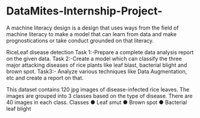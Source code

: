 # DataMites-Internship-Project-
A machine literacy design is a design that uses ways from the field of machine literacy to make a model that can learn from data and make prognostications or take conduct grounded on that literacy.


RiceLeaf disease detection
Task 1:-Prepare a complete data analysis report on the given data.
Task 2:-Create a model which can classify the three major attacking diseases of
rice plants like leaf blast, bacterial blight and brown spot.
Task3:- Analyze various techniques like Data Augmentation, etc and create a
report on that.


This dataset contains 120 jpg images of disease-infected rice leaves. The images are grouped into 3
classes based on the type of disease. There are 40 images in each class.
Classes
● Leaf smut
● Brown spot
● Bacterial leaf blight
